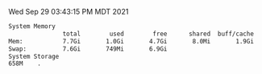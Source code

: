 Wed Sep 29 03:43:15 PM MDT 2021
```bash
System Memory
               total        used        free      shared  buff/cache   available
Mem:           7.7Gi       1.0Gi       4.7Gi       8.0Mi       1.9Gi       6.4Gi
Swap:          7.6Gi       749Mi       6.9Gi
System Storage
658M	.
```
```bash
